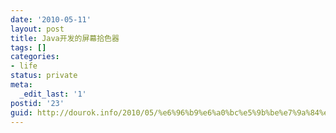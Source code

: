 ```yaml
---
date: '2010-05-11'
layout: post
title: Java开发的屏幕拾色器
tags: []
categories:
- life
status: private
meta:
  _edit_last: '1'
postid: '23'
guid: http://dourok.info/2010/05/%e6%96%b9%e6%a0%bc%e5%9b%be%e7%9a%84%e6%9c%80%e7%9f%ad%e8%b7%af%e5%be%84%e6%8e%a2%e8%ae%a8/
---
```


